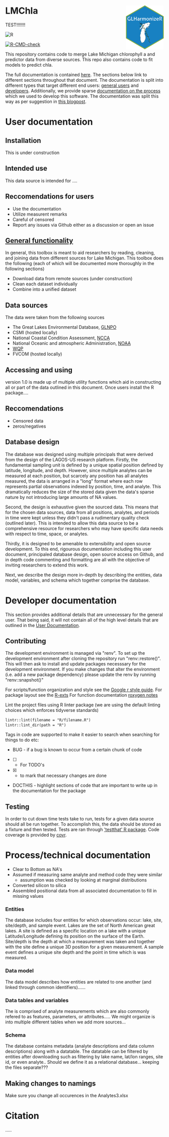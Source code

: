 # LMChla <img src="man/figures/logo.png" align="right" height="139" alt="" />

TEST!!!!!!!

![R](https://img.shields.io/badge/r-%23276DC3.svg?style=for-the-badge&logo=r&logoColor=white)

<!-- badges: start -->
[![R-CMD-check](https://github.com/kvitense/LM_Chla/actions/workflows/R-CMD-check.yaml/badge.svg)](https://github.com/kvitense/LM_Chla/actions/workflows/R-CMD-check.yaml)
<!-- badges: end -->

This repository contains code to merge Lake Michigan chlorophyll a and predictor data from diverse sources. This repo also contains code to fit models to predict chla.

The full documentation is contained [here](docs/UserInfo.md). The sections below link to different sections throughout that document. The documentation is split into different types that target different end users: [general users](#user-documentation) and [developers](#developer-documentation). Additionally, we provide sparse [documentation on the process](#processtechnical-documentation) which we used to develop this software. The documentation was split this way as per suggestion in [this blogpost](https://helpjuice.com/blog/software-documentation).

# User documentation

## Installation 
This is under construction

## Intended use
This data source is intended for ....

## Reccomendations for users
- Use the documentation
- Utilize measurent remarks
- Careful of censored
- Report any issues via Github either as a discussion or open an issue

## [General functionality](docs/useNdesign.md)
In general, this toolbox is meant to aid researchers by reading, cleaning, and joining data from different sources for Lake Michigan. This toolbox does the following (each of which will be documented more thoroughly in the following sections)

- Download data from remote sources (under construction)
- Clean each dataset individually
- Combine into a unified dataset

## Data sources
The data were taken from the following sources

- The Great Lakes Environmental Database, [GLNPO](https://cdx.epmeea.gov/)
- CSMI (hosted locally)
- National Coastal Condition Assessment, [NCCA](https://www.epa.gov/national-aquatic-resource-surveys/ncca)
- National Oceanic and atmospheric Administration, [NOAA](https://www.noaa.gov/)
- [WQP](https://www.waterqualitydata.us/)
- FVCOM (hosted locally)



## Accessing and using
<database> version 1.0 is made up of multiple utility functions which aid in constructing all or part of the data outlined in this document. Once users install the R package....


## Reccomendations 
- Censored data
- zeros/negatives

## Database design
The database was designed using multiple principals that were derived from the design of the LAGOS-US research platform. Firstly, the fundamental sampling unit is defined by a unique spatial position defined by latitude, longitude, and depth. However, since multiple analytes can be measured at each position, but scarcely any position has all analytes measured, the data is arranged in a "long" format where each row represents partial observations indexed by position, time, and analyte. This dramatically reduces the size of the stored data given the data's sparse nature by not introducing large amounts of NA values.

Second, the design is exhaustive given the sourced data. This means that for the chosen data sources, data from all positions, analytes, and periods in time were kept unless they didn't pass a rudimentary quality check (outlined later). This is intended to allow this data source to be a comprehensive resource for researchers who may have specific data needs with respect to time, space, or analytes.

Thirdly, it is designed to be amenable to extensibility and open source development. To this end, rigourous documentation including this user document, principaled database design, open source access on Github, and in depth code commenting and formatting are all with the objective of inviting researchers to extend this work.

Next, we describe the design more in-depth by describing the entities, data model, variables, and schema which together comprise the database.



# Developer documentation
This section provides additional details that are unnecessary for the general user. That being said, it will not contain all of the high level details that are outlined in the [User Documentation](#user-documentation).

## Contributing
The development environment is managed via "renv". To set up the development environment after cloning the repository run "renv::restore()". This will then ask to install and update packages necesssary for the development environment. If you make changes that alter the environment (i.e. add a new package dependency) please update the renv by running "renv::snapshot()"

For scripts/function organization and style see the [Google r style guide](https://google.github.io/styleguide/Rguide.html). 
For package layout see the [R-exts](https://cran.r-project.org/doc/manuals/R-exts.pdf)
For function documentation [roxygen notes](https://roxygen2.r-lib.org/articles/rd.html)

Lint the project files using R linter package (we are using the default linting choices which enforces tidyverse standards)
```{r}
lintr::lint(filename = "R/filename.R") 
lintr::lint_dir(path = "R")
```

Tags in code are supported to make it easier to search when searching for things to do etc: 
- BUG - if a bug is known to occur from a certain chunk of code
- [ ] - For TODO's
- [x] - to mark that necessary changes are done
- DOCTHIS - highlight sections of code that are important to write up in the documentation for the package

## Testing
In order to cut down time tests take to run, tests for a given data source should all be run together. To accomplish this, the data should be stored as a fixture and then tested. Tests are ran through ['testthat' R package](https://testthat.r-lib.org/). Code coverage is provided by [covr](https://covr.r-lib.org/).

# Process/technical documentation 
- Clear to Bottom as NA's
- Assumed if measuring same analyte and method code they were similar
  - assumption was checked by looking at marginal distributions
- Converted silicon to silica
- Assembled positional data from all associated documentation to fill in missing values




### Entities
The database includes four entities for which observations occur: lake, site, site/depth, and sample event. Lakes are the set of North American great lakes. A site is defined as a specific location on a lake with a unique Latitude/Longitude defining its position on the surface of the Earth. Site/depth is the depth at which a measurement was taken and together with the site define a unique 3D position for a given measurement. A sample event defines a unique site depth and the point in time which is was measured.

### Data model
The data model describes how entities are related to one another (and linked through common identifiers)......

### Data tables and variables
The <database> is comprised of analyte measurements which are also commonly refered to as features, parameters, or attributes..... We might organize is into multiple different tables when we add more sources...

### Schema
The database contains metadata (analyte descriptions and data column descriptions) along with a datatable. The datatable can be filtered by entities after downloading such as filtering by lake name, lat/lon ranges, site id, or even analyte.. Should we define it as a relational database... keeping the files separate??? 


## Making changes to namings
Make sure you change all occurences in the Analytes3.xlsx

# Citation
.....
